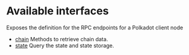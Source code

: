 # Available interfaces

Exposes the definition for the RPC endpoints for a Polkadot client node 

- [chain](chain.md) Methods to retrieve chain data.
- [state](state.md) Query the state and state storage.

